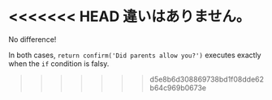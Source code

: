 <<<<<<< HEAD
違いはありません。
=======
No difference!

In both cases, `return confirm('Did parents allow you?')` executes exactly when the `if` condition is falsy.
>>>>>>> d5e8b6d308869738bd1f08dde62b64c969b0673e
